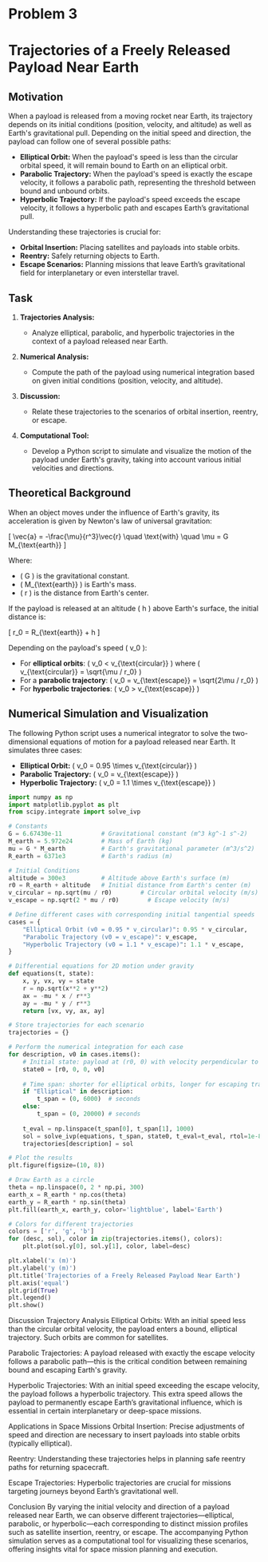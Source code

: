 # Problem 3

# Trajectories of a Freely Released Payload Near Earth

## Motivation

When a payload is released from a moving rocket near Earth, its trajectory depends on its initial conditions (position, velocity, and altitude) as well as Earth's gravitational pull. Depending on the initial speed and direction, the payload can follow one of several possible paths:
- **Elliptical Orbit:** When the payload's speed is less than the circular orbital speed, it will remain bound to Earth on an elliptical orbit.
- **Parabolic Trajectory:** When the payload's speed is exactly the escape velocity, it follows a parabolic path, representing the threshold between bound and unbound orbits.
- **Hyperbolic Trajectory:** If the payload's speed exceeds the escape velocity, it follows a hyperbolic path and escapes Earth’s gravitational pull.

Understanding these trajectories is crucial for:
- **Orbital Insertion:** Placing satellites and payloads into stable orbits.
- **Reentry:** Safely returning objects to Earth.
- **Escape Scenarios:** Planning missions that leave Earth’s gravitational field for interplanetary or even interstellar travel.

## Task

1. **Trajectories Analysis:**  
   - Analyze elliptical, parabolic, and hyperbolic trajectories in the context of a payload released near Earth.
   
2. **Numerical Analysis:**  
   - Compute the path of the payload using numerical integration based on given initial conditions (position, velocity, and altitude).
   
3. **Discussion:**  
   - Relate these trajectories to the scenarios of orbital insertion, reentry, or escape.
   
4. **Computational Tool:**  
   - Develop a Python script to simulate and visualize the motion of the payload under Earth's gravity, taking into account various initial velocities and directions.

## Theoretical Background

When an object moves under the influence of Earth's gravity, its acceleration is given by Newton's law of universal gravitation:



\[
\vec{a} = -\frac{\mu}{r^3}\vec{r} \quad \text{with} \quad \mu = G M_{\text{earth}}
\]



Where:
- \( G \) is the gravitational constant.
- \( M_{\text{earth}} \) is Earth's mass.
- \( r \) is the distance from Earth's center.

If the payload is released at an altitude \( h \) above Earth's surface, the initial distance is:



\[
r_0 = R_{\text{earth}} + h
\]



Depending on the payload's speed \( v_0 \):
- For **elliptical orbits**: \( v_0 < v_{\text{circular}} \) where \( v_{\text{circular}} = \sqrt{\mu / r_0} \)
- For a **parabolic trajectory**: \( v_0 = v_{\text{escape}} = \sqrt{2\mu / r_0} \)
- For **hyperbolic trajectories**: \( v_0 > v_{\text{escape}} \)

## Numerical Simulation and Visualization

The following Python script uses a numerical integrator to solve the two-dimensional equations of motion for a payload released near Earth. It simulates three cases:
- **Elliptical Orbit:** \( v_0 = 0.95 \times v_{\text{circular}} \)
- **Parabolic Trajectory:** \( v_0 = v_{\text{escape}} \)
- **Hyperbolic Trajectory:** \( v_0 = 1.1 \times v_{\text{escape}} \)

```python
import numpy as np
import matplotlib.pyplot as plt
from scipy.integrate import solve_ivp

# Constants
G = 6.67430e-11           # Gravitational constant (m^3 kg^-1 s^-2)
M_earth = 5.972e24        # Mass of Earth (kg)
mu = G * M_earth          # Earth's gravitational parameter (m^3/s^2)
R_earth = 6371e3          # Earth's radius (m)

# Initial Conditions
altitude = 300e3          # Altitude above Earth's surface (m)
r0 = R_earth + altitude   # Initial distance from Earth's center (m)
v_circular = np.sqrt(mu / r0)        # Circular orbital velocity (m/s)
v_escape = np.sqrt(2 * mu / r0)        # Escape velocity (m/s)

# Define different cases with corresponding initial tangential speeds
cases = {
    "Elliptical Orbit (v0 = 0.95 * v_circular)": 0.95 * v_circular,
    "Parabolic Trajectory (v0 = v_escape)": v_escape,
    "Hyperbolic Trajectory (v0 = 1.1 * v_escape)": 1.1 * v_escape,
}

# Differential equations for 2D motion under gravity
def equations(t, state):
    x, y, vx, vy = state
    r = np.sqrt(x**2 + y**2)
    ax = -mu * x / r**3
    ay = -mu * y / r**3
    return [vx, vy, ax, ay]

# Store trajectories for each scenario
trajectories = {}

# Perform the numerical integration for each case
for description, v0 in cases.items():
    # Initial state: payload at (r0, 0) with velocity perpendicular to the radius (0, v0)
    state0 = [r0, 0, 0, v0]
    
    # Time span: shorter for elliptical orbits, longer for escaping trajectories
    if "Elliptical" in description:
        t_span = (0, 6000)  # seconds
    else:
        t_span = (0, 20000) # seconds
    
    t_eval = np.linspace(t_span[0], t_span[1], 1000)
    sol = solve_ivp(equations, t_span, state0, t_eval=t_eval, rtol=1e-8)
    trajectories[description] = sol

# Plot the results
plt.figure(figsize=(10, 8))

# Draw Earth as a circle
theta = np.linspace(0, 2 * np.pi, 300)
earth_x = R_earth * np.cos(theta)
earth_y = R_earth * np.sin(theta)
plt.fill(earth_x, earth_y, color='lightblue', label='Earth')

# Colors for different trajectories
colors = ['r', 'g', 'b']
for (desc, sol), color in zip(trajectories.items(), colors):
    plt.plot(sol.y[0], sol.y[1], color, label=desc)

plt.xlabel('x (m)')
plt.ylabel('y (m)')
plt.title('Trajectories of a Freely Released Payload Near Earth')
plt.axis('equal')
plt.grid(True)
plt.legend()
plt.show()
```


Discussion
Trajectory Analysis
Elliptical Orbits: With an initial speed less than the circular orbital velocity, the payload enters a bound, elliptical trajectory. Such orbits are common for satellites.

Parabolic Trajectories: A payload released with exactly the escape velocity follows a parabolic path—this is the critical condition between remaining bound and escaping Earth's gravity.

Hyperbolic Trajectories: With an initial speed exceeding the escape velocity, the payload follows a hyperbolic trajectory. This extra speed allows the payload to permanently escape Earth’s gravitational influence, which is essential in certain interplanetary or deep-space missions.

Applications in Space Missions
Orbital Insertion: Precise adjustments of speed and direction are necessary to insert payloads into stable orbits (typically elliptical).

Reentry: Understanding these trajectories helps in planning safe reentry paths for returning spacecraft.

Escape Trajectories: Hyperbolic trajectories are crucial for missions targeting journeys beyond Earth’s gravitational well.

Conclusion
By varying the initial velocity and direction of a payload released near Earth, we can observe different trajectories—elliptical, parabolic, or hyperbolic—each corresponding to distinct mission profiles such as satellite insertion, reentry, or escape. The accompanying Python simulation serves as a computational tool for visualizing these scenarios, offering insights vital for space mission planning and execution.